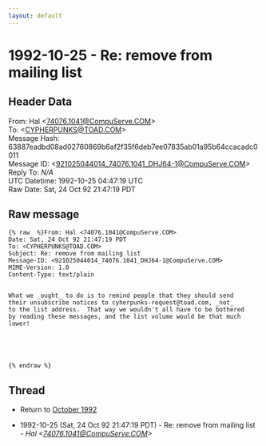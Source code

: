 ```yaml
---
layout: default
---
```


# 1992-10-25 - Re: remove from mailing list

## Header Data

From: Hal \<74076.1041@CompuServe.COM\><br>
To: \<CYPHERPUNKS@TOAD.COM\><br>
Message Hash: 63887eadbd08ad02760869b6af2f35f6deb7ee07835ab01a95b64ccacadc0011<br>
Message ID: \<921025044014_74076.1041_DHJ64-1@CompuServe.COM\><br>
Reply To: _N/A_<br>
UTC Datetime: 1992-10-25 04:47:19 UTC<br>
Raw Date: Sat, 24 Oct 92 21:47:19 PDT<br>

## Raw message

```
{% raw  %}From: Hal <74076.1041@CompuServe.COM>
Date: Sat, 24 Oct 92 21:47:19 PDT
To: <CYPHERPUNKS@TOAD.COM>
Subject: Re: remove from mailing list
Message-ID: <921025044014_74076.1041_DHJ64-1@CompuServe.COM>
MIME-Version: 1.0
Content-Type: text/plain


What we _ought_ to do is to remind people that they should send
their unsubscribe notices to cyherpunks-request@toad.com, _not_
to the list address.  That way we wouldn't all have to be bothered
by reading these messages, and the list volume would be that much
lower!





{% endraw %}
```

## Thread

+ Return to [October 1992](/years/1992/10)

+ 1992-10-25 (Sat, 24 Oct 92 21:47:19 PDT) - Re: remove from mailing list - _Hal \<74076.1041@CompuServe.COM\>_

